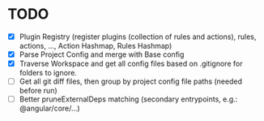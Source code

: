 # TODO

- [x] Plugin Registry (register plugins (collection of rules and actions), rules, actions, ..., Action Hashmap, Rules Hashmap)
- [x] Parse Project Config and merge with Base config
- [x] Traverse Workspace and get all config files based on .gitignore for folders to ignore.
- [ ] Get all git diff files, then group by project config file paths (needed before run)
- [ ] Better pruneExternalDeps matching (secondary entrypoints, e.g.: @angular/core/...)
